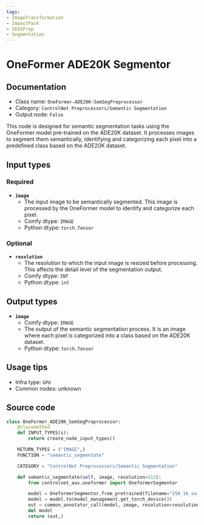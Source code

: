 ```yaml
---
tags:
- ImageTransformation
- ImpactPack
- SEGSPrep
- Segmentation
---
```


# OneFormer ADE20K Segmentor
## Documentation
- Class name: `OneFormer-ADE20K-SemSegPreprocessor`
- Category: `ControlNet Preprocessors/Semantic Segmentation`
- Output node: `False`

This node is designed for semantic segmentation tasks using the OneFormer model pre-trained on the ADE20K dataset. It processes images to segment them semantically, identifying and categorizing each pixel into a predefined class based on the ADE20K dataset.
## Input types
### Required
- **`image`**
    - The input image to be semantically segmented. This image is processed by the OneFormer model to identify and categorize each pixel.
    - Comfy dtype: `IMAGE`
    - Python dtype: `torch.Tensor`
### Optional
- **`resolution`**
    - The resolution to which the input image is resized before processing. This affects the detail level of the segmentation output.
    - Comfy dtype: `INT`
    - Python dtype: `int`
## Output types
- **`image`**
    - Comfy dtype: `IMAGE`
    - The output of the semantic segmentation process. It is an image where each pixel is categorized into a class based on the ADE20K dataset.
    - Python dtype: `torch.Tensor`
## Usage tips
- Infra type: `GPU`
- Common nodes: unknown


## Source code
```python
class OneFormer_ADE20K_SemSegPreprocessor:
    @classmethod
    def INPUT_TYPES(s):
        return create_node_input_types()

    RETURN_TYPES = ("IMAGE",)
    FUNCTION = "semantic_segmentate"

    CATEGORY = "ControlNet Preprocessors/Semantic Segmentation"

    def semantic_segmentate(self, image, resolution=512):
        from controlnet_aux.oneformer import OneformerSegmentor

        model = OneformerSegmentor.from_pretrained(filename="250_16_swin_l_oneformer_ade20k_160k.pth")
        model = model.to(model_management.get_torch_device())
        out = common_annotator_call(model, image, resolution=resolution)
        del model
        return (out,)

```
